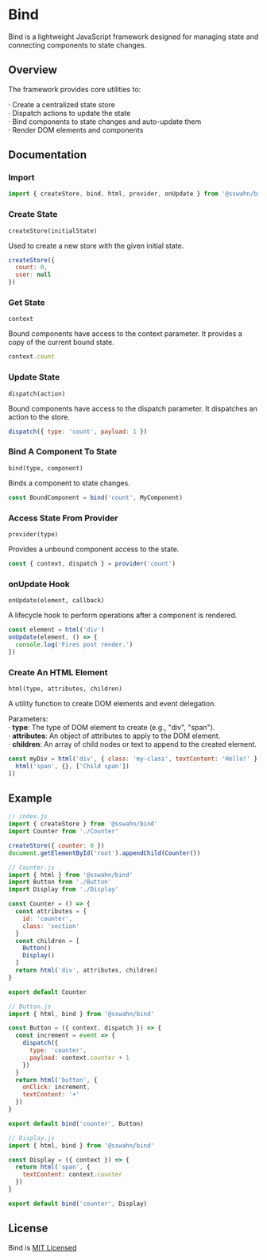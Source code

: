 # Bind
Bind is a lightweight JavaScript framework designed for managing state and connecting components to state changes.

## Overview
The framework provides core utilities to:

  · Create a centralized state store  
  · Dispatch actions to update the state  
  · Bind components to state changes and auto-update them  
  · Render DOM elements and components  

## Documentation  
### Import
```javascript
import { createStore, bind, html, provider, onUpdate } from '@sswahn/bind'
```  

### Create State
`createStore(initialState)`  

Used to create a new store with the given initial state.  
```javascript
createStore({
  count: 0,
  user: null
})
```  

### Get State
`context`  

Bound components have access to the context parameter. It provides a copy of the current bound state.  
```javascript
context.count
```  

### Update State
`dispatch(action)`  

Bound components have access to the dispatch parameter. It dispatches an action to the store.  
```javascript
dispatch({ type: 'count', payload: 1 })
```  

### Bind A Component To State
`bind(type, component)`  

Binds a component to state changes.  
```javascript
const BoundComponent = bind('count', MyComponent)
```

### Access State From Provider
`provider(type)`  

Provides a unbound component access to the state.  
```javascript
const { context, dispatch } = provider('count')
```  

### onUpdate Hook
`onUpdate(element, callback)`

A lifecycle hook to perform operations after a component is rendered.  
```javascript
const element = html('div')
onUpdate(element, () => {
  console.log('Fires post render.')
})
```  

 ### Create An HTML Element
`html(type, attributes, children)`  

A utility function to create DOM elements and event delegation.

Parameters:  
  · **type**: The type of DOM element to create (e.g., "div", "span").  
  · **attributes**: An object of attributes to apply to the DOM element.  
  · **children**: An array of child nodes or text to append to the created element.  
```javascript
const myDiv = html('div', { class: 'my-class', textContent: 'Hello!' }, [
  html('span', {}, ['Child span'])
])
```  

## Example
```javascript
// index.js
import { createStore } from '@sswahn/bind'
import Counter from './Counter'

createStore({ counter: 0 })
document.getElementById('root').appendChild(Counter())
```
```javascript
// Counter.js
import { html } from '@sswahn/bind'
import Button from './Button'
import Display from './Display'

const Counter = () => {
  const attributes = {
    id: 'counter',
    class: 'section'
  }
  const children = [
    Button()
    Display()
  ]
  return html('div', attributes, children)
}

export default Counter
```
```javascript
// Button.js
import { html, bind } from '@sswahn/bind'

const Button = ({ context, dispatch }) => {
  const increment = event => {
    dispatch({
      type: 'counter',
      payload: context.counter + 1
    })
  }
  return html('button', {
    onClick: increment,
    textContent: '+'
  })
}

export default bind('counter', Button)
```
```javascript
// Display.js
import { html, bind } from '@sswahn/bind'

const Display = ({ context }) => {
  return html('span', {
    textContent: context.counter
  })
}

export default bind('counter', Display)
```

## License
Bind is [MIT Licensed](https://github.com/sswahn/bind/blob/main/LICENSE)
